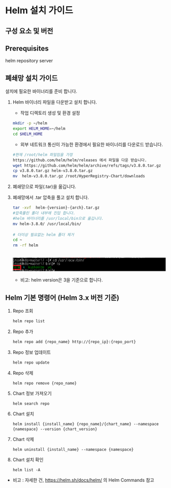 
# Helm 설치 가이드

## 구성 요소 및 버전

## Prerequisites
helm repository server

## 폐쇄망 설치 가이드
설치에 필요한 바이너리를 준비 합니다.

1. Helm 바이너리 파일을 다운받고 설치 합니다.

   - 작업 디렉토리 생성 및 환경 설정

   ```bash
   mkdir -p ~/helm
   export HELM_HOME=~/helm
   cd $HELM_HOME
   ```

   - 외부 네트워크 통신이 가능한 환경에서 필요한 바이너리를 다운로드 받습니다.

   ```bash
   #현재 /root/helm 파일임을 가정
   https://github.com/helm/helm/releases 에서 파일을 다운 받습니다.
   wget https://github.com/helm/helm/archive/refs/tags/v3.8.0.tar.gz
   cp v3.8.0.tar.gz helm-v3.8.0.tar.gz
   mv  helm-v3.8.0.tar.gz /root/HyperRegistry-Chart/downloads
   
   ```

2. 폐쇄망으로 파일(.tar)을 옮깁니다.

3. 폐쇄망에서 .tar 압축을 풀고 설치 합니다.

   ```bash
   tar -xvf  helm-{version}-{arch}.tar.gz
   #압축풀린 폴더 내부에 진입 합니다.
   #helm 바이너리를 /usr/local/bin으로 옮깁니다.
   mv helm-3.8.0/ /usr/local/bin/
   
   # 더이상 필요없는 helm 폴더 제거
   cd ~
   rm -rf helm
      
   ```
   
   ![helm](helm.png)
   
   - 비고: helm version은 3을 기준으로 합니다.



## Helm 기본 명령어 (Helm 3.x 버전 기준)
1. Repo 조회
    ```bash
    helm repo list
    ```
2. Repo 추가
    ```bash
    helm repo add {repo_name} http://{repo_ip}:{repo_port}
    ```
3. Repo 정보 업데이트
    ```bash
    helm repo update
    ```
4. Repo 삭제
    ```bash
    helm repo remove {repo_name}
    ```
5. Chart 정보 가져오기
    ```
    helm search repo
    ```
6. Chart 설치
    ```
    helm install {install_name} {repo_name}/{chart_name} --namespace {namespace} --version {chart_version}
    ```
7. Chart 삭제
    ```
    helm uninstall {install_name} --namespace {namespace}
    ```
8. Chart 설치 확인
    ```
    helm list -A
    ```
- 비고 : 자세한 건, https://helm.sh/docs/helm/ 의 Helm Commands 참고
